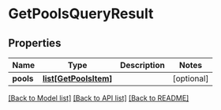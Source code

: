 # GetPoolsQueryResult

## Properties
Name | Type | Description | Notes
------------ | ------------- | ------------- | -------------
**pools** | [**list[GetPoolsItem]**](GetPoolsItem.md) |  | [optional] 

[[Back to Model list]](../README.md#documentation-for-models) [[Back to API list]](../README.md#documentation-for-api-endpoints) [[Back to README]](../README.md)


